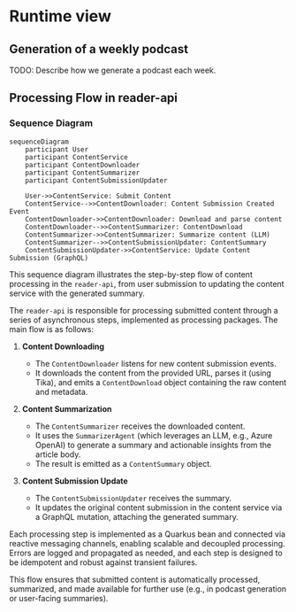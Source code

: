 # Runtime view

## Generation of a weekly podcast

TODO: Describe how we generate a podcast each week.

## Processing Flow in reader-api

### Sequence Diagram

```mermaid
sequenceDiagram
    participant User
    participant ContentService
    participant ContentDownloader
    participant ContentSummarizer
    participant ContentSubmissionUpdater

    User->>ContentService: Submit Content
    ContentService-->>ContentDownloader: Content Submission Created Event
    ContentDownloader->>ContentDownloader: Download and parse content
    ContentDownloader-->>ContentSummarizer: ContentDownload
    ContentSummarizer->>ContentSummarizer: Summarize content (LLM)
    ContentSummarizer-->>ContentSubmissionUpdater: ContentSummary
    ContentSubmissionUpdater->>ContentService: Update Content Submission (GraphQL)
```

This sequence diagram illustrates the step-by-step flow of content processing in the `reader-api`, from user submission to updating the content service with the generated summary.

The `reader-api` is responsible for processing submitted content through a series of asynchronous steps, implemented as processing packages. The main flow is as follows:

1. **Content Downloading**
   - The `ContentDownloader` listens for new content submission events.
   - It downloads the content from the provided URL, parses it (using Tika), and emits a `ContentDownload` object containing the raw content and metadata.

2. **Content Summarization**
   - The `ContentSummarizer` receives the downloaded content.
   - It uses the `SummarizerAgent` (which leverages an LLM, e.g., Azure OpenAI) to generate a summary and actionable insights from the article body.
   - The result is emitted as a `ContentSummary` object.

3. **Content Submission Update**
   - The `ContentSubmissionUpdater` receives the summary.
   - It updates the original content submission in the content service via a GraphQL mutation, attaching the generated summary.

Each processing step is implemented as a Quarkus bean and connected via reactive messaging channels, enabling scalable and decoupled processing. Errors are logged and propagated as needed, and each step is designed to be idempotent and robust against transient failures.

This flow ensures that submitted content is automatically processed, summarized, and made available for further use (e.g., in podcast generation or user-facing summaries).
